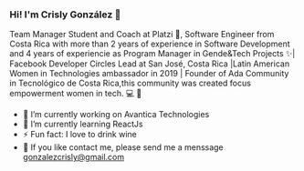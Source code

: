 ### Hi! I'm Crisly González 🙋‍

Team Manager Student and Coach at Platzi :green_heart:, Software Engineer from Costa Rica with more than 2 years of experience in Software Development and 4 years of experiencie as Program Manager in Gende&Tech Projects ✨| Facebook Developer Circles Lead at San José, Costa Rica |Latin American Women in Technologies ambassador in 2019 | Founder of Ada Community in Tecnológico de Costa Rica,this community was created focus empowerment women in tech. 💻 :two_women_holding_hands:

- 🔭 I’m currently working on Avantica Technologies
- 🌱 I’m currently learning ReactJs
- ⚡ Fun fact: I love to drink wine
-  :speech_balloon: If you like contact me, please send me a menssage gonzalezcrisly@gmail.com

